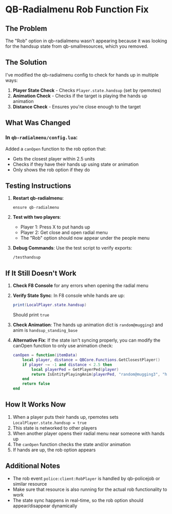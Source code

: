 # QB-Radialmenu Rob Function Fix

## The Problem
The "Rob" option in qb-radialmenu wasn't appearing because it was looking for the handsup state from qb-smallresources, which you removed.

## The Solution
I've modified the qb-radialmenu config to check for hands up in multiple ways:

1. **Player State Check** - Checks `Player.state.handsup` (set by rpemotes)
2. **Animation Check** - Checks if the target is playing the hands up animation
3. **Distance Check** - Ensures you're close enough to the target

## What Was Changed

### In `qb-radialmenu/config.lua`:
Added a `canOpen` function to the rob option that:
- Gets the closest player within 2.5 units
- Checks if they have their hands up using state or animation
- Only shows the rob option if they do

## Testing Instructions

1. **Restart qb-radialmenu**:
   ```
   ensure qb-radialmenu
   ```

2. **Test with two players**:
   - Player 1: Press X to put hands up
   - Player 2: Get close and open radial menu
   - The "Rob" option should now appear under the people menu

3. **Debug Commands**:
   Use the test script to verify exports:
   ```
   /testhandsup
   ```

## If It Still Doesn't Work

1. **Check F8 Console** for any errors when opening the radial menu

2. **Verify State Sync**:
   In F8 console while hands are up:
   ```lua
   print(LocalPlayer.state.handsup)
   ```
   Should print `true`

3. **Check Animation**:
   The hands up animation dict is `random@mugging3` and anim is `handsup_standing_base`

4. **Alternative Fix**:
   If the state isn't syncing properly, you can modify the canOpen function to only use animation check:
   ```lua
   canOpen = function(itemData)
       local player, distance = QBCore.Functions.GetClosestPlayer()
       if player ~= -1 and distance < 2.5 then
           local playerPed = GetPlayerPed(player)
           return IsEntityPlayingAnim(playerPed, "random@mugging3", "handsup_standing_base", 3)
       end
       return false
   end
   ```

## How It Works Now

1. When a player puts their hands up, rpemotes sets `LocalPlayer.state.handsup = true`
2. This state is networked to other players
3. When another player opens their radial menu near someone with hands up
4. The `canOpen` function checks the state and/or animation
5. If hands are up, the rob option appears

## Additional Notes

- The rob event `police:client:RobPlayer` is handled by qb-policejob or similar resource
- Make sure that resource is also running for the actual rob functionality to work
- The state sync happens in real-time, so the rob option should appear/disappear dynamically